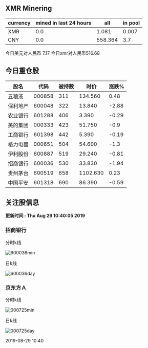 ## XMR Minering

|currency|mined in last 24 hours|all|in pool|
|---|---|---|---|
|XMR|0.0|1.081|0.007|
|CNY|0.0|558.364|3.7|

今日美元对人民币 7.17	今日xmr对人民币516.68


## 今日重仓股 

|股名|代码|被持数|时价|涨跌%|
|---|---|---|---|---|
|五粮液|000858|311|134.560|0.48|
|保利地产|600048|322|13.840|-2.88|
|农业银行|601288|406|3.390|-0.29|
|美的集团|000333|423|51.750|-0.9|
|工商银行|601398|442|5.390|-0.19|
|格力电器|000651|504|54.600|-1.3|
|伊利股份|600887|519|29.240|-0.81|
|招商银行|600036|530|33.830|-1.94|
|贵州茅台|600519|658|1102.630|0.23|
|中国平安|601318|690|86.390|-0.59|

## 关注股信息
**更新时间 : Thu Aug 29 10:40:05 2019**
### 招商银行 
分时k线

![600036min](http://image.sinajs.cn/newchart/min/n/sh600036.gif)

日k线

![600036day](http://image.sinajs.cn/newchart/daily/n/sh600036.gif)

### 京东方Ａ 
分时k线

![000725min](http://image.sinajs.cn/newchart/min/n/sz000725.gif)

日k线

![000725day](http://image.sinajs.cn/newchart/daily/n/sz000725.gif)

2019-08-29 10:40